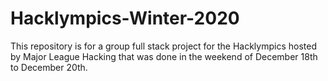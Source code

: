 # Hacklympics-Winter-2020
This repository is for a group full stack project for the Hacklympics hosted by Major League Hacking that was done in the weekend of December 18th to December 20th.
